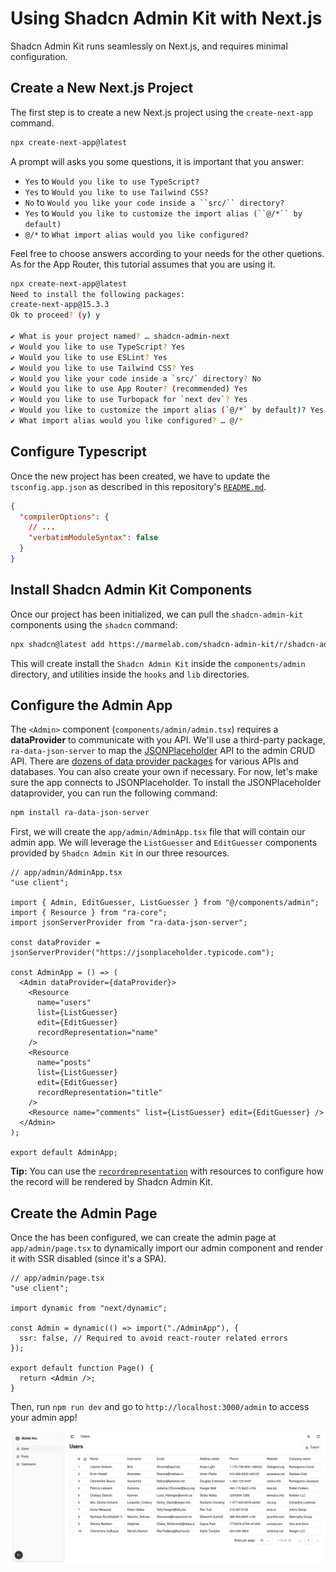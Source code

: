 # Using Shadcn Admin Kit with Next.js

Shadcn Admin Kit runs seamlessly on Next.js, and requires minimal configuration.

## Create a New Next.js Project

The first step is to create a new Next.js project using the `create-next-app` command.

```bash
npx create-next-app@latest
```

A prompt will asks you some questions, it is important that you answer:

- `Yes` to `Would you like to use TypeScript?`
- `Yes` to `Would you like to use Tailwind CSS?`
- `No` to ` Would you like your code inside a ``src/`` directory? `
- `Yes` to ` Would you like to customize the import alias (``@/*`` by default) `
- `@/*` to `What import alias would you like configured?`

Feel free to choose answers according to your needs for the other quetions. As for the App Router, this tutorial assumes that you are using it.

```bash
npx create-next-app@latest
Need to install the following packages:
create-next-app@15.3.3
Ok to proceed? (y) y

✔ What is your project named? … shadcn-admin-next
✔ Would you like to use TypeScript? Yes
✔ Would you like to use ESLint? Yes
✔ Would you like to use Tailwind CSS? Yes
✔ Would you like your code inside a `src/` directory? No
✔ Would you like to use App Router? (recommended) Yes
✔ Would you like to use Turbopack for `next dev`? Yes
✔ Would you like to customize the import alias (`@/*` by default)? Yes
✔ What import alias would you like configured? … @/*
```

## Configure Typescript

Once the new project has been created, we have to update the `tsconfig.app.json` as described in this repository's [`README.md`](../README.md).

```json
{
  "compilerOptions": {
    // ...
    "verbatimModuleSyntax": false
  }
}
```

## Install Shadcn Admin Kit Components

Once our project has been initialized, we can pull the `shadcn-admin-kit` components using the `shadcn` command:

```bash
npx shadcn@latest add https://marmelab.com/shadcn-admin-kit/r/shadcn-admin-kit-base.json
```

This will create install the `Shadcn Admin Kit` inside the `components/admin` directory, and utilities inside the `hooks` and `lib` directories.

## Configure the Admin App

The `<Admin>` component (`components/admin/admin.tsx`) requires a **dataProvider** to communicate with you API. We'll use a third-party package, `ra-data-json-server` to map the [JSONPlaceholder](https://jsonplaceholder.typicode.com/) API to the admin CRUD API. There are [dozens of data provider packages](./DataProviderList.md) for various APIs and databases. You can also create your own if necessary. For now, let's make sure the app connects to JSONPlaceholder. To install the JSONPlaceholder dataprovider, you can run the following command:

```sh
npm install ra-data-json-server
```

First, we will create the `app/admin/AdminApp.tsx` file that will contain our admin app. We will leverage the `ListGuesser` and `EditGuesser` components provided by `Shadcn Admin Kit` in our three resources.

```tsx
// app/admin/AdminApp.tsx
"use client";

import { Admin, EditGuesser, ListGuesser } from "@/components/admin";
import { Resource } from "ra-core";
import jsonServerProvider from "ra-data-json-server";

const dataProvider = jsonServerProvider("https://jsonplaceholder.typicode.com");

const AdminApp = () => (
  <Admin dataProvider={dataProvider}>
    <Resource
      name="users"
      list={ListGuesser}
      edit={EditGuesser}
      recordRepresentation="name"
    />
    <Resource
      name="posts"
      list={ListGuesser}
      edit={EditGuesser}
      recordRepresentation="title"
    />
    <Resource name="comments" list={ListGuesser} edit={EditGuesser} />
  </Admin>
);

export default AdminApp;

```

**Tip:** You can use the  [`recordrepresentation`](https://marmelab.com/react-admin/Resource.html#recordrepresentation) with resources to configure how the record will be rendered by Shadcn Admin Kit.

## Create the Admin Page

Once the <AdminApp /> has been configured, we can create the admin page at `app/admin/page.tsx` to dynamically import our admin component and render it with SSR disabled (since it's a SPA).

```tsx
// app/admin/page.tsx
"use client";

import dynamic from "next/dynamic";

const Admin = dynamic(() => import("./AdminApp"), {
  ssr: false, // Required to avoid react-router related errors
});

export default function Page() {
  return <Admin />;
}

```

Then, run `npm run dev` and go to `http://localhost:3000/admin` to access your admin app!

![A Demo Admin Built with Shadcn Admin Kit](./images/shadcn-admin-kit-next/demo.jpg)
